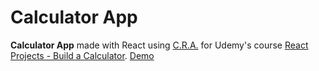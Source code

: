 # Calculator App

**Calculator App** made with React using [C.R.A.](https://github.com/facebook/create-react-app) for Udemy's course [React Projects - Build a Calculator](https://www.udemy.com/course/draft/3553493/). [Demo](https://incandescent-horse-35dc30.netlify.app/)
